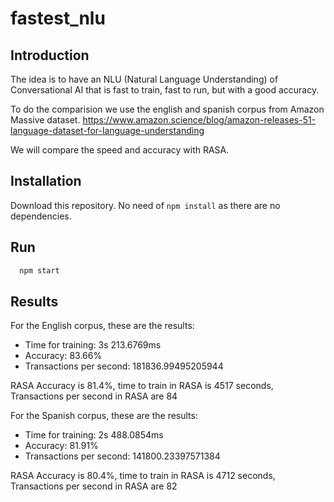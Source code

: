 # fastest_nlu

## Introduction
The idea is to have an NLU (Natural Language Understanding) of Conversational AI that is fast to train, fast to run, but with a good accuracy.

To do the comparision we use the english and spanish corpus from Amazon Massive dataset.
https://www.amazon.science/blog/amazon-releases-51-language-dataset-for-language-understanding

We will compare the speed and accuracy with RASA.

## Installation

Download this repository.
No need of ```npm install``` as there are no dependencies.

## Run

```sh
  npm start
```

## Results

For the English corpus, these are the results:
- Time for training: 3s 213.6769ms
- Accuracy: 83.66%
- Transactions per second: 181836.99495205944
 
RASA Accuracy is 81.4%, time to train in RASA is 4517 seconds, Transactions per second in RASA are 84

For the Spanish corpus, these are the results:
- Time for training: 2s 488.0854ms
- Accuracy: 81.91%
- Transactions per second: 141800.23397571384
 
RASA Accuracy is 80.4%, time to train in RASA is 4712 seconds, Transactions per second in RASA are 82
